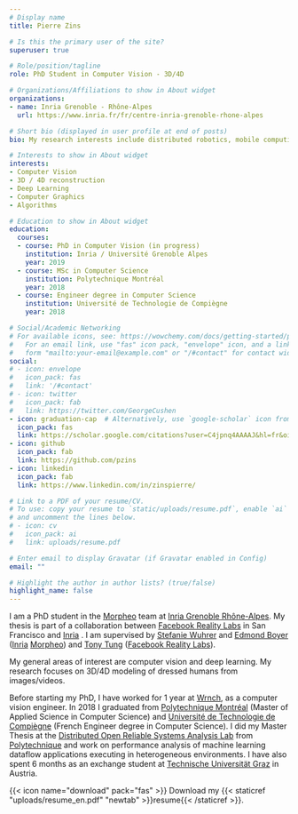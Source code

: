 ```yaml
---
# Display name
title: Pierre Zins

# Is this the primary user of the site?
superuser: true

# Role/position/tagline
role: PhD Student in Computer Vision - 3D/4D

# Organizations/Affiliations to show in About widget
organizations:
- name: Inria Grenoble - Rhône-Alpes
  url: https://www.inria.fr/fr/centre-inria-grenoble-rhone-alpes

# Short bio (displayed in user profile at end of posts)
bio: My research interests include distributed robotics, mobile computing and programmable matter.

# Interests to show in About widget
interests:
- Computer Vision
- 3D / 4D reconstruction
- Deep Learning
- Computer Graphics
- Algorithms

# Education to show in About widget
education:
  courses:
  - course: PhD in Computer Vision (in progress)
    institution: Inria / Université Grenoble Alpes
    year: 2019
  - course: MSc in Computer Science
    institution: Polytechnique Montréal
    year: 2018
  - course: Engineer degree in Computer Science
    institution: Université de Technologie de Compiègne
    year: 2018

# Social/Academic Networking
# For available icons, see: https://wowchemy.com/docs/getting-started/page-builder/#icons
#   For an email link, use "fas" icon pack, "envelope" icon, and a link in the
#   form "mailto:your-email@example.com" or "/#contact" for contact widget.
social:
# - icon: envelope
#   icon_pack: fas
#   link: '/#contact'
# - icon: twitter
#   icon_pack: fab
#   link: https://twitter.com/GeorgeCushen
- icon: graduation-cap  # Alternatively, use `google-scholar` icon from `ai` icon pack
  icon_pack: fas
  link: https://scholar.google.com/citations?user=C4jpnq4AAAAJ&hl=fr&oi=ao
- icon: github
  icon_pack: fab
  link: https://github.com/pzins
- icon: linkedin
  icon_pack: fab
  link: https://www.linkedin.com/in/zinspierre/

# Link to a PDF of your resume/CV.
# To use: copy your resume to `static/uploads/resume.pdf`, enable `ai` icons in `params.toml`, 
# and uncomment the lines below.
# - icon: cv
#   icon_pack: ai
#   link: uploads/resume.pdf

# Enter email to display Gravatar (if Gravatar enabled in Config)
email: ""

# Highlight the author in author lists? (true/false)
highlight_name: false
---
```

I am a PhD student in the [Morpheo](https://team.inria.fr/morpheo/) team at [Inria Grenoble Rhône-Alpes](https://www.inria.fr/fr/centre-inria-grenoble-rhone-alpes).
My thesis is part of a collaboration between [Facebook Reality Labs](https://tech.fb.com/ar-vr/) in San Francisco and [Inria](https://www.inria.fr/en) .
I am supervised by [Stefanie Wuhrer](http://morpheo.inrialpes.fr/~wuhrer/) and [Edmond Boyer](http://morpheo.inrialpes.fr/people/Boyer/) ([Inria](https://www.inria.fr/en) [Morpheo](https://team.inria.fr/morpheo/)) and [Tony Tung](https://sites.google.com/site/tony2ng/) ([Facebook Reality Labs](https://tech.fb.com/ar-vr/)).

My general areas of interest are computer vision and deep learning. My research focuses on 3D/4D modeling of dressed humans from images/videos.

Before starting my PhD, I have worked for 1 year at [Wrnch](https://wrnch.ai/), as a computer vision engineer. In 2018 I graduated from [Polytechnique Montréal](https://www.polymtl.ca/) (Master of Applied Science in Computer Science) and [Université de Technologie de Compiègne](https://www.utc.fr/) (French Engineer degree in Computer Science). I did my Master Thesis at the [Distributed Open Reliable Systems Analysis Lab](https://www.dorsal.polymtl.ca/fr/) from [Polytechnique](https://www.polymtl.ca/) and work on performance analysis of machine learning dataflow applications executing in heterogeneous environments. I have also spent 6 months as an exchange student at [Technische Universität Graz](https://www.tugraz.at/home/) in Austria.

{{< icon name="download" pack="fas" >}} Download my {{< staticref "uploads/resume_en.pdf" "newtab" >}}resume{{< /staticref >}}.
